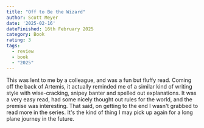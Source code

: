 ```yaml
---
title: "Off to Be the Wizard"
author: Scott Meyer
date: '2025-02-16'
dateFinished: 16th February 2025
category: Book
rating: 3
tags:
  - review
  - book
  - "2025"
---
```


This was lent to me by a colleague, and was a fun but fluffy read. Coming off the back of Artemis, it actually reminded me of a similar kind of writing style with wise-cracking, snipey banter and spelled out explanations. It was a very easy read, had some nicely thought out rules for the world, and the premise was interesting. That said, on getting to the end I wasn't grabbed to read more in the series. It's the kind of thing I may pick up again for a long plane journey in the future.